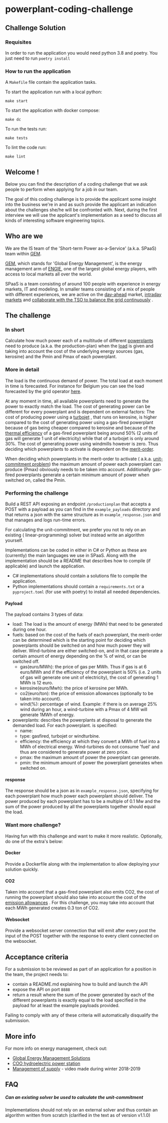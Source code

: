 # powerplant-coding-challenge

## Challenge Solution
### Requisites
In order to run the application you would need python 3.8 and poetry. You just
need to run `poetry install`
### How to run the application
A `Makefile` file contain the application tasks. 

To start the application run with a local python:
```shell
make start
```
To start the application with docker compose:
```shell
make dc
```
To run the tests run:
```shell
make tests
```
To lint the code run:
```shell
make lint
```

## Welcome !

Below you can find the description of a coding challenge that we ask people to
perform when applying for a job in our team.

The goal of this coding challenge is to provide the applicant some insight into
the business we're in and as such provide the applicant an indication about the
challenges she/he will be confronted with. Next, during the first interview we
will use the applicant's implementation as a seed to discuss all kinds of
interesting software engineering topics.

## Who are we

We are the IS team of the 'Short-term Power as-a-Service' (a.k.a. SPaaS) team
within [GEM](https://gems.engie.com/).

[GEM](https://gems.engie.com/), which stands for 'Global Energy Management', is
the energy management arm of [ENGIE](https://www.engie.com/), one of the
largest global energy players, with access to local markets all over the world.

SPaaS is a team consisting of around 100 people with experience in energy
markets, IT and modeling. In smaller teams consisting of a mix of people with
different experiences, we are active on
the [day-ahead](https://en.wikipedia.org/wiki/European_Power_Exchange#Day-ahead_markets)
market,
[intraday markets](https://en.wikipedia.org/wiki/European_Power_Exchange#Intraday_markets)
and
[collaborate with the TSO to balance the grid continuously](https://en.wikipedia.org/wiki/Transmission_system_operator#Electricity_market_operations)
.

## The challenge

### In short

Calculate how much power each of a multitude of
different [powerplants](https://en.wikipedia.org/wiki/Power_station) need to
produce (a.k.a. the production-plan) when
the [load](https://en.wikipedia.org/wiki/Load_profile) is given and taking into
account the cost of the underlying energy sources (gas, kerosine) and the Pmin
and Pmax of each powerplant.

### More in detail

The load is the continuous demand of power. The total load at each moment in
time is forecasted. For instance for Belgium you can see the load forecasted by
the grid
operator [here](https://www.elia.be/en/grid-data/load-and-load-forecasts).

At any moment in time, all available powerplants need to generate the power to
exactly match the load. The cost of generating power can be different for every
powerplant and is dependent on external factors:
The cost of producing power using
a [turbojet](https://en.wikipedia.org/wiki/Gas_turbine#Industrial_gas_turbines_for_power_generation)
, that runs on kerosine, is higher compared to the cost of generating power
using a gas-fired powerplant because of gas being cheaper compared to kerosine
and because of the
[thermal efficiency](https://en.wikipedia.org/wiki/Thermal_efficiency) of a
gas-fired powerplant being around 50% (2 units of gas will generate 1 unit of
electricity) while that of a turbojet is only around 30%. The cost of
generating power using windmills however is zero. Thus deciding which
powerplants to activate is dependent on
the [merit-order](https://en.wikipedia.org/wiki/Merit_order).

When deciding which powerplants in the merit-order to activate
(
a.k.a. [unit-commitment problem](https://en.wikipedia.org/wiki/Unit_commitment_problem_in_electrical_power_production))
the maximum amount of power each powerplant can produce (Pmax) obviously needs
to be taken into account. Additionally gas-fired powerplants generate a certain
minimum amount of power when switched on, called the Pmin.

### Performing the challenge

Build a REST API exposing an endpoint `/productionplan` that accepts a POST
with a payload as you can find in the `example_payloads` directory and that
returns a json with the same structure as in `example_response.json` and that
manages and logs run-time errors.

For calculating the unit-commitment, we prefer you not to rely on an existing (
linear-programming) solver but instead write an algorithm yourself.

Implementations can be coded in either in C# or Python as these are (currently)
the main languages we use in SPaaS. Along with the implementation should be a
README that describes how to compile (if applicable) and launch the
application.

- C# implementations should contain a solutions file to compile the
  application.
- Python implementations should contain a `requirements.txt` or
  a `pyproject.toml` (for use with poetry) to install all needed dependencies.

#### Payload

The payload contains 3 types of data:

- load: The load is the amount of energy (MWh) that need to be generated during
  one hour.
- fuels: based on the cost of the fuels of each powerplant, the merit-order can
  be determined which is the starting point for deciding which powerplants
  should be switched on and how much power they will deliver. Wind-turbine are
  either switched-on, and in that case generate a certain amount of energy
  depending on the % of wind, or can be switched off.
    - gas(euro/MWh): the price of gas per MWh. Thus if gas is at 6 euro/MWh and
      if the efficiency of the powerplant is 50%
      (i.e. 2 units of gas will generate one unit of electricity), the cost of
      generating 1 MWh is 12 euro.
    - kerosine(euro/Mwh): the price of kerosine per MWh.
    - co2(euro/ton): the price of emission allowances (optionally to be taken
      into account).
    - wind(%): percentage of wind. Example: if there is on average 25% wind
      during an hour, a wind-turbine with a Pmax of 4 MW will generate 1MWh of
      energy.
- powerplants: describes the powerplants at disposal to generate the demanded
  load. For each powerplant. is specified:
    - name:
    - type: gasfired, turbojet or windturbine.
    - efficiency: the efficiency at which they convert a MWh of fuel into a MWh
      of electrical energy. Wind-turbines do not consume 'fuel' and thus are
      considered to generate power at zero price.
    - pmax: the maximum amount of power the powerplant can generate.
    - pmin: the minimum amount of power the powerplant generates when switched
      on.

#### response

The response should be a json as in `example_response.json`, specifying for
each powerplant how much power each powerplant should deliver. The power
produced by each powerplant has to be a multiple of 0.1 Mw and the sum of the
power produced by all the powerplants together should equal the load.

### Want more challenge?

Having fun with this challenge and want to make it more realistic. Optionally,
do one of the extra's below:

#### Docker

Provide a Dockerfile along with the implementation to allow deploying your
solution quickly.

#### CO2

Taken into account that a gas-fired powerplant also emits CO2, the cost of
running the powerplant should also take into account the cost of
the [emission allowances](https://en.wikipedia.org/wiki/Carbon_emission_trading)
. For this challenge, you may take into account that each MWh generated creates
0.3 ton of CO2.

#### Websocket

Provide a websocket server connection that will emit after every post the input
of the POST together with the response to every client connected on the
websocket.

## Acceptance criteria

For a submission to be reviewed as part of an application for a position in the
team, the project needs to:

- contain a README.md explaining how to build and launch the API
- expose the API on port `8888`
- return a result where the sum of the power generated by each of the different
  powerplants is exactly equal to the load specified in the payload for at
  least the example payloads provided.

Failing to comply with any of these criteria will automatically disqualify the
submission.

## More info

For more info on energy management, check out:

- [Global Energy Management Solutions](https://www.youtube.com/watch?v=SAop0RSGdHM)
- [COO hydroelectric power station](https://www.youtube.com/watch?v=edamsBppnlg)
- [Management of supply](https://www.youtube.com/watch?v=eh6IIQeeX3c) - video
  made during winter 2018-2019

## FAQ

##### Can an existing solver be used to calculate the unit-commitment

Implementations should not rely on an external solver and thus contain an
algorithm written from scratch (clarified in the text as of version v1.1.0)

